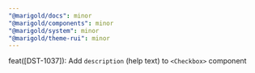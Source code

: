 ```yaml
---
"@marigold/docs": minor
"@marigold/components": minor
"@marigold/system": minor
"@marigold/theme-rui": minor
---
```


feat([DST-1037]): Add `description` (help text) to `<Checkbox>` component
